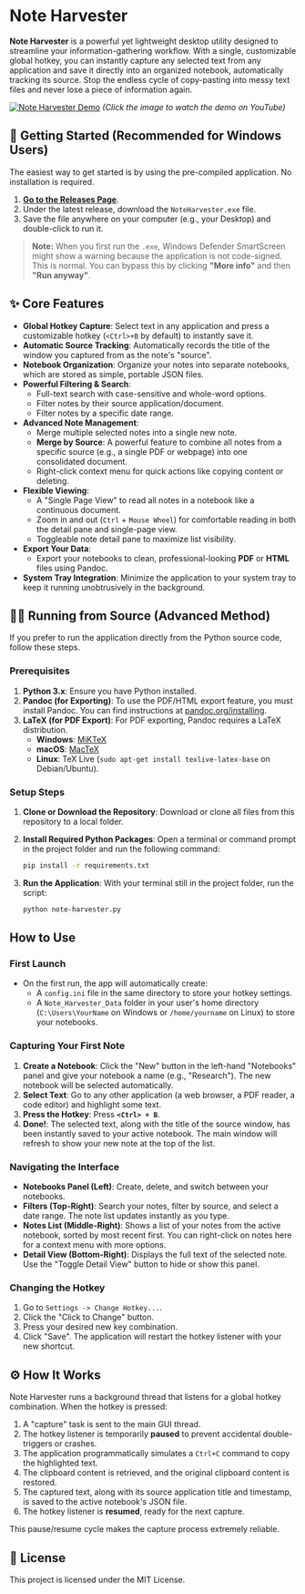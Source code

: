 # Note Harvester

**Note Harvester** is a powerful yet lightweight desktop utility designed to streamline your information-gathering workflow. With a single, customizable global hotkey, you can instantly capture any selected text from any application and save it directly into an organized notebook, automatically tracking its source. Stop the endless cycle of copy-pasting into messy text files and never lose a piece of information again.

[![Note Harvester Demo](https://img.youtube.com/vi/z5KpwDU25sY/maxresdefault.jpg)](https://youtu.be/z5KpwDU25sY)
*(Click the image to watch the demo on YouTube)*

## 🚀 Getting Started (Recommended for Windows Users)

The easiest way to get started is by using the pre-compiled application. No installation is required.

1.  **[Go to the Releases Page](https://github.com/Unreliable-Support/note-harvester/releases)**.
2.  Under the latest release, download the `NoteHarvester.exe` file.
3.  Save the file anywhere on your computer (e.g., your Desktop) and double-click to run it.

> **Note:** When you first run the `.exe`, Windows Defender SmartScreen might show a warning because the application is not code-signed. This is normal. You can bypass this by clicking **"More info"** and then **"Run anyway"**.

## ✨ Core Features

-   **Global Hotkey Capture**: Select text in any application and press a customizable hotkey (`<Ctrl>+B` by default) to instantly save it.
-   **Automatic Source Tracking**: Automatically records the title of the window you captured from as the note's "source".
-   **Notebook Organization**: Organize your notes into separate notebooks, which are stored as simple, portable JSON files.
-   **Powerful Filtering & Search**:
    -   Full-text search with case-sensitive and whole-word options.
    -   Filter notes by their source application/document.
    -   Filter notes by a specific date range.
-   **Advanced Note Management**:
    -   Merge multiple selected notes into a single new note.
    -   **Merge by Source**: A powerful feature to combine all notes from a specific source (e.g., a single PDF or webpage) into one consolidated document.
    -   Right-click context menu for quick actions like copying content or deleting.
-   **Flexible Viewing**:
    -   A "Single Page View" to read all notes in a notebook like a continuous document.
    -   Zoom in and out (`Ctrl` + `Mouse Wheel`) for comfortable reading in both the detail pane and single-page view.
    -   Toggleable note detail pane to maximize list visibility.
-   **Export Your Data**:
    -   Export your notebooks to clean, professional-looking **PDF** or **HTML** files using Pandoc.
-   **System Tray Integration**: Minimize the application to your system tray to keep it running unobtrusively in the background.

## 👨‍💻 Running from Source (Advanced Method)

If you prefer to run the application directly from the Python source code, follow these steps.

### Prerequisites

1.  **Python 3.x**: Ensure you have Python installed.
2.  **Pandoc (for Exporting)**: To use the PDF/HTML export feature, you must install Pandoc. You can find instructions at [pandoc.org/installing](https://pandoc.org/installing.html).
3.  **LaTeX (for PDF Export)**: For PDF exporting, Pandoc requires a LaTeX distribution.
    -   **Windows**: [MiKTeX](https://miktex.org/download)
    -   **macOS**: [MacTeX](https://www.tug.org/mactex/)
    -   **Linux**: TeX Live (`sudo apt-get install texlive-latex-base` on Debian/Ubuntu).

### Setup Steps

1.  **Clone or Download the Repository**:
    Download or clone all files from this repository to a local folder.

2.  **Install Required Python Packages**:
    Open a terminal or command prompt in the project folder and run the following command:
    ```bash
    pip install -r requirements.txt
    ```

3.  **Run the Application**:
    With your terminal still in the project folder, run the script:
    ```bash
    python note-harvester.py
    ```

## How to Use

### First Launch

-   On the first run, the app will automatically create:
    -   A `config.ini` file in the same directory to store your hotkey settings.
    -   A `Note_Harvester_Data` folder in your user's home directory (`C:\Users\YourName` on Windows or `/home/yourname` on Linux) to store your notebooks.

### Capturing Your First Note

1.  **Create a Notebook**: Click the "New" button in the left-hand "Notebooks" panel and give your notebook a name (e.g., "Research"). The new notebook will be selected automatically.
2.  **Select Text**: Go to any other application (a web browser, a PDF reader, a code editor) and highlight some text.
3.  **Press the Hotkey**: Press **`<Ctrl> + B`**.
4.  **Done!**: The selected text, along with the title of the source window, has been instantly saved to your active notebook. The main window will refresh to show your new note at the top of the list.

### Navigating the Interface

-   **Notebooks Panel (Left)**: Create, delete, and switch between your notebooks.
-   **Filters (Top-Right)**: Search your notes, filter by source, and select a date range. The note list updates instantly as you type.
-   **Notes List (Middle-Right)**: Shows a list of your notes from the active notebook, sorted by most recent first. You can right-click on notes here for a context menu with more options.
-   **Detail View (Bottom-Right)**: Displays the full text of the selected note. Use the "Toggle Detail View" button to hide or show this panel.

### Changing the Hotkey

1.  Go to `Settings -> Change Hotkey...`.
2.  Click the "Click to Change" button.
3.  Press your desired new key combination.
4.  Click "Save". The application will restart the hotkey listener with your new shortcut.

## ⚙️ How It Works

Note Harvester runs a background thread that listens for a global hotkey combination. When the hotkey is pressed:
1.  A "capture" task is sent to the main GUI thread.
2.  The hotkey listener is temporarily **paused** to prevent accidental double-triggers or crashes.
3.  The application programmatically simulates a `Ctrl+C` command to copy the highlighted text.
4.  The clipboard content is retrieved, and the original clipboard content is restored.
5.  The captured text, along with its source application title and timestamp, is saved to the active notebook's JSON file.
6.  The hotkey listener is **resumed**, ready for the next capture.

This pause/resume cycle makes the capture process extremely reliable.

## 📄 License

This project is licensed under the MIT License.

